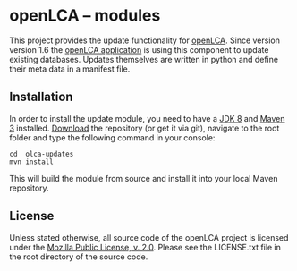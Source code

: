 openLCA – modules
=================
This project provides the update functionality for [openLCA](http://openlca.org). 
Since version version 1.6 the [openLCA application](https://github.com/GreenDelta/olca-app) 
is using this component to update existing databases. 
Updates themselves are written in python and define their meta data in a manifest file. 


Installation
------------
In order to install the update module, you need to have a [JDK 8](http://www.oracle.com/technetwork/java/javase/downloads/jdk8-downloads-2133151.html)
and [Maven 3](https://maven.apache.org/install.html) installed. [Download](https://github.com/GreenDelta/olca-updates/archive/master.zip) 
the repository (or get it via git), navigate to the root folder and type the 
following command in your console:

	cd  olca-updates
	mvn install

This will build the module from source and install it into your local 
Maven repository. 

License
-------
Unless stated otherwise, all source code of the openLCA project is licensed 
under the [Mozilla Public License, v. 2.0](http://mozilla.org/MPL/2.0/). Please 
see the LICENSE.txt file in the root directory of the source code.
 
